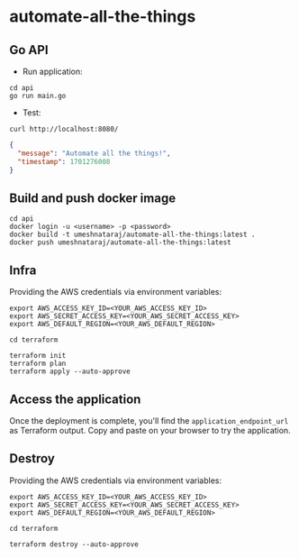 # automate-all-the-things

## Go API

- Run application:
```
cd api
go run main.go
```

- Test:

```
curl http://localhost:8080/
```

```json
{
  "message": "Automate all the things!",
  "timestamp": 1701276008
}
```

## Build and push docker image

```
cd api
docker login -u <username> -p <password>
docker build -t umeshnataraj/automate-all-the-things:latest . 
docker push umeshnataraj/automate-all-the-things:latest
```

## Infra

Providing the AWS credentials via environment variables:
```shell
export AWS_ACCESS_KEY_ID=<YOUR_AWS_ACCESS_KEY_ID>
export AWS_SECRET_ACCESS_KEY=<YOUR_AWS_SECRET_ACCESS_KEY>
export AWS_DEFAULT_REGION=<YOUR_AWS_DEFAULT_REGION>

cd terraform

terraform init
terraform plan
terraform apply --auto-approve
```


## Access the application
Once the deployment is complete, you'll find the `application_endpoint_url` as Terraform output. Copy and paste on your browser to try the application.

## Destroy

Providing the AWS credentials via environment variables:

```shell
export AWS_ACCESS_KEY_ID=<YOUR_AWS_ACCESS_KEY_ID>
export AWS_SECRET_ACCESS_KEY=<YOUR_AWS_SECRET_ACCESS_KEY>
export AWS_DEFAULT_REGION=<YOUR_AWS_DEFAULT_REGION>

cd terraform

terraform destroy --auto-approve
```
